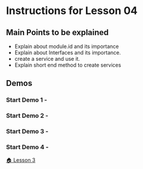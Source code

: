 # Instructions for Lesson 04

## Main Points to be explained
* Explain about module.id and its importance
* Explain about Interfaces and its importance. 
* create a service and use it. 
* Explain short end method to create services

## Demos

### **Start Demo 1** -


### **Start Demo 2** -


### **Start Demo 3** -

### **Start Demo 4** -


 [ :house: Lesson 3](https://github.com/costaivo/AngularJs2-AdManager/tree/Dev/02_AdManager/03_Lesson/Start) 